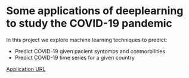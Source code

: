 # Some applications of deeplearning to study the COVID-19 pandemic
In this project we explore machine learning techniques to predict:
- Predict COVID-19 given pacient syntomps and conmorbilities
- Predict COVID-19 time series for a given country

[Application URL](https://share.streamlit.io/artemiopadilla/machinelearningandcovid/main/demo.py)

